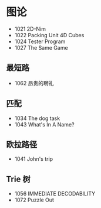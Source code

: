 # 图论

- 1021 2D-Nim
- 1022 Packing Unit 4D Cubes
- 1024 Tester Program
- 1027 The Same Game


## 最短路

- 1062 昂贵的聘礼


## 匹配

- 1034 The dog task
- 1043 What's In A Name?


## 欧拉路径

- 1041 John's trip


## Trie 树

- 1056 IMMEDIATE DECODABILITY
- 1072 Puzzle Out
